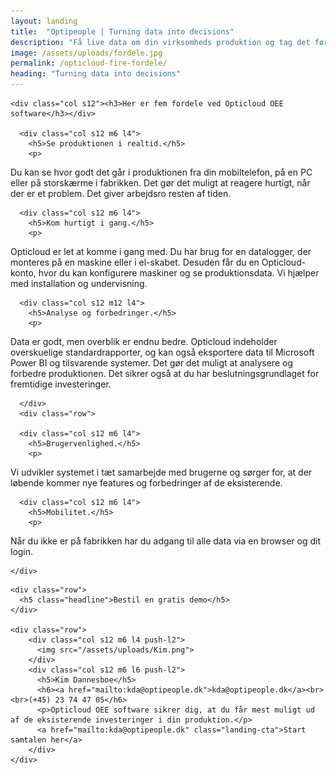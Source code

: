 ```yaml
---
layout: landing
title:  "Optipeople | Turning data into decisions"
description: "Få live data om din virksomheds produktion og tag det første skridt på vej mod højere oppetid, færre uventede stop og mindre spild."
image: /assets/uploads/fordele.jpg
permalink: /opticloud-fire-fordele/
heading: "Turning data into decisions"
---
```



<section id="cards">
  <div class="row">

    <div class="col s12"><h3>Her er fem fordele ved Opticloud OEE software</h3></div>

      <div class="col s12 m6 l4">
        <h5>Se produktionen i realtid.</h5>
        <p>
Du kan se hvor godt det går i produktionen fra din mobiltelefon, på en PC eller på storskærme i fabrikken. Det gør det muligt at reagere hurtigt, når der er et problem. Det giver arbejdsro resten af tiden.
        </p>
      </div>

      <div class="col s12 m6 l4">
        <h5>Kom hurtigt i gang.</h5>
        <p>
  Opticloud er let at komme i gang med. Du har brug for en datalogger, der monteres på en maskine eller i el-skabet. Desuden får du en Opticloud-konto, hvor du kan konfigurere maskiner og se produktionsdata. Vi hjælper med installation og undervisning.
        </p>
      </div>

      <div class="col s12 m12 l4">
        <h5>Analyse og forbedringer.</h5>
        <p>
  Data er godt, men overblik er endnu bedre. Opticloud indeholder overskuelige standardrapporter, og kan også eksportere data til Microsoft Power BI og tilsvarende systemer. Det gør det muligt at analysere og forbedre produktionen. Det sikrer også at du har beslutningsgrundlaget for fremtidige investeringer.
        </p>
      </div>

      </div>
      <div class="row">

      <div class="col s12 m6 l4">
        <h5>Brugervenlighed.</h5>
        <p>
Vi udvikler systemet i tæt samarbejde med brugerne og sørger for, at der løbende kommer nye features og forbedringer af de eksisterende.
        </p>
      </div>

      <div class="col s12 m6 l4">
        <h5>Mobilitet.</h5>
        <p>
  Når du ikke er på fabrikken har du adgang til alle data via en browser og dit login.
        </p>
      </div>

    </div>
</section>

<section id="contact" class="scrollspy">
  <div class="fix-container">

    <div class="row">
      <h5 class="headline">Bestil en gratis demo</h5>
    </div>

    <div class="row">
        <div class="col s12 m6 l4 push-l2">
          <img src="/assets/uploads/Kim.png">
        </div>
        <div class="col s12 m6 l6 push-l2">
          <h5>Kim Dannesboe</h5>
          <h6><a href="mailto:kda@optipeople.dk">kda@optipeople.dk</a><br><br>(+45) 23 74 47 05</h6>
          <p>Opticloud OEE software sikrer dig, at du får mest muligt ud af de eksisterende investeringer i din produktion.</p>
          <a href="mailto:kda@optipeople.dk" class="landing-cta">Start samtalen her</a>
        </div>
    </div>

  </div>
</section>
